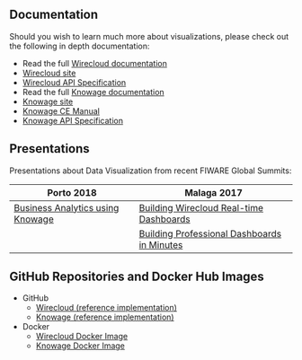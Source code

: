 ## Documentation

Should you wish to learn much more about visualizations, please check out the
following in depth documentation:

-   Read the full
    [Wirecloud documentation](http://wirecloud.readthedocs.org/en/latest/)
-   [Wirecloud site](https://conwet.fi.upm.es/wirecloud/)
-   [Wirecloud API Specification](http://docs.fiwareapplicationmashup.apiary.io)
-   Read the full
    [Knowage documentation](https://knowage.readthedocs.io/en/latest/)
-   [Knowage site](https://www.knowage-suite.com/)
-   [Knowage CE Manual](http://download.forge.ow2.org/knowage/Knowage_6.x_CE_Manual.pdf)
-   [Knowage API Specification](https://knowage.docs.apiary.io/)

## Presentations

Presentations about Data Visualization from recent FIWARE Global Summits:

| Porto 2018                                                                                                                               | Malaga 2017                                                                                                                                                     |
| ---------------------------------------------------------------------------------------------------------------------------------------- | --------------------------------------------------------------------------------------------------------------------------------------------------------------- |
| [Business Analytics using Knowage](https://www.slideshare.net/FI-WARE/fiware-global-summit-business-intelligence-using-knowage-97030885) | [Building Wirecloud Real-time Dashboards](https://www.slideshare.net/FI-WARE/fiware-tech-summit-miguel-jimenez-building-realtime-dashboards-to-monitor-context) |
|                                                                                                                                          | [Building Professional Dashboards in Minutes](https://www.slideshare.net/FI-WARE/fiware-tech-summit-professional-dashboards-for-dummies)                        |

## GitHub Repositories and Docker Hub Images

-   GitHub
    -   [Wirecloud (reference implementation)](https://github.com/Wirecloud/wirecloud)
    -   [Knowage (reference implementation)](https://github.com/KnowageLabs/Knowage-Server)
-   Docker
    -   [Wirecloud Docker Image](https://hub.docker.com/r/fiware/wirecloud/)
    -   [Knowage Docker Image](https://hub.docker.com/r/fiware/knowage-server-docker/)
